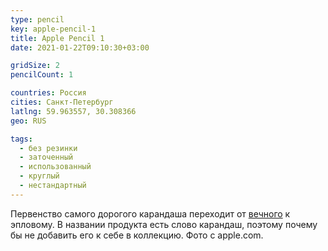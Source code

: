 ```yaml
---
type: pencil
key: apple-pencil-1
title: Apple Pencil 1
date: 2021-01-22T09:10:30+03:00

gridSize: 2
pencilCount: 1

countries: Россия
cities: Санкт-Петербург
latlng: 59.963557, 30.308366
geo: RUS

tags:
  - без резинки
  - заточенный
  - использованный
  - круглый
  - нестандартный
---
```


Первенство самого дорогого карандаша переходит от [вечного](?display=eternal) к эпловому. В названии продукта есть слово карандаш, поэтому почему бы не добавить его к себе в коллекцию. Фото с apple.com.
